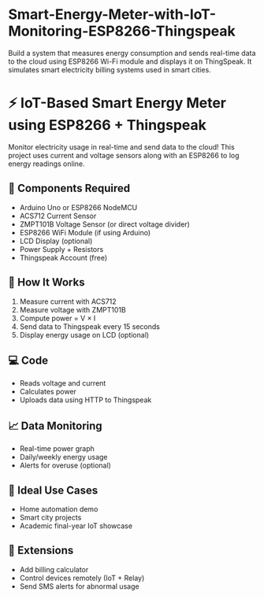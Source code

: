 # Smart-Energy-Meter-with-IoT-Monitoring-ESP8266-Thingspeak
Build a system that measures energy consumption and sends real-time data to the cloud using ESP8266 Wi-Fi module and displays it on ThingSpeak. It simulates smart electricity billing systems used in smart cities.

# ⚡ IoT-Based Smart Energy Meter using ESP8266 + Thingspeak

Monitor electricity usage in real-time and send data to the cloud! This project uses current and voltage sensors along with an ESP8266 to log energy readings online.

## 🔧 Components Required
- Arduino Uno or ESP8266 NodeMCU
- ACS712 Current Sensor
- ZMPT101B Voltage Sensor (or direct voltage divider)
- ESP8266 WiFi Module (if using Arduino)
- LCD Display (optional)
- Power Supply + Resistors
- Thingspeak Account (free)

## 📡 How It Works
1. Measure current with ACS712
2. Measure voltage with ZMPT101B
3. Compute power = V × I
4. Send data to Thingspeak every 15 seconds
5. Display energy usage on LCD (optional)

## 💻 Code
- Reads voltage and current
- Calculates power
- Uploads data using HTTP to Thingspeak

## 📈 Data Monitoring
- Real-time power graph
- Daily/weekly energy usage
- Alerts for overuse (optional)

## 🧠 Ideal Use Cases
- Home automation demo
- Smart city projects
- Academic final-year IoT showcase

## 🚀 Extensions
- Add billing calculator
- Control devices remotely (IoT + Relay)
- Send SMS alerts for abnormal usage
